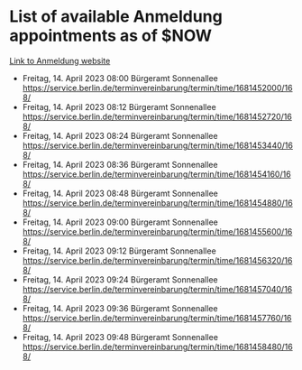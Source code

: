 # List of available Anmeldung appointments as of $NOW
[Link to Anmeldung website](https://service.berlin.de/terminvereinbarung/termin/tag.php?termin=1&anliegen[]=120686&dienstleisterlist=122210,122217,327316,122219,327312,122227,327314,122231,327346,122243,327348,122254,122252,329742,122260,329745,122262,329748,122271,327278,122273,327274,122277,327276,330436,122280,327294,122282,327290,122284,327292,122291,327270,122285,327266,122286,327264,122296,327268,150230,329760,122297,327286,122294,327284,122312,329763,122314,329775,122304,327330,122311,327334,122309,327332,317869,122281,327352,122279,329772,122283,122276,327324,122274,327326,122267,329766,122246,327318,122251,327320,122257,327322,122208,327298,122226,327300&herkunft=http%3A%2F%2Fservice.berlin.de%2Fdienstleistung%2F120686%2F)
- Freitag, 14. April 2023 08:00 Bürgeramt Sonnenallee https://service.berlin.de/terminvereinbarung/termin/time/1681452000/168/
- Freitag, 14. April 2023 08:12 Bürgeramt Sonnenallee https://service.berlin.de/terminvereinbarung/termin/time/1681452720/168/
- Freitag, 14. April 2023 08:24 Bürgeramt Sonnenallee https://service.berlin.de/terminvereinbarung/termin/time/1681453440/168/
- Freitag, 14. April 2023 08:36 Bürgeramt Sonnenallee https://service.berlin.de/terminvereinbarung/termin/time/1681454160/168/
- Freitag, 14. April 2023 08:48 Bürgeramt Sonnenallee https://service.berlin.de/terminvereinbarung/termin/time/1681454880/168/
- Freitag, 14. April 2023 09:00 Bürgeramt Sonnenallee https://service.berlin.de/terminvereinbarung/termin/time/1681455600/168/
- Freitag, 14. April 2023 09:12 Bürgeramt Sonnenallee https://service.berlin.de/terminvereinbarung/termin/time/1681456320/168/
- Freitag, 14. April 2023 09:24 Bürgeramt Sonnenallee https://service.berlin.de/terminvereinbarung/termin/time/1681457040/168/
- Freitag, 14. April 2023 09:36 Bürgeramt Sonnenallee https://service.berlin.de/terminvereinbarung/termin/time/1681457760/168/
- Freitag, 14. April 2023 09:48 Bürgeramt Sonnenallee https://service.berlin.de/terminvereinbarung/termin/time/1681458480/168/
